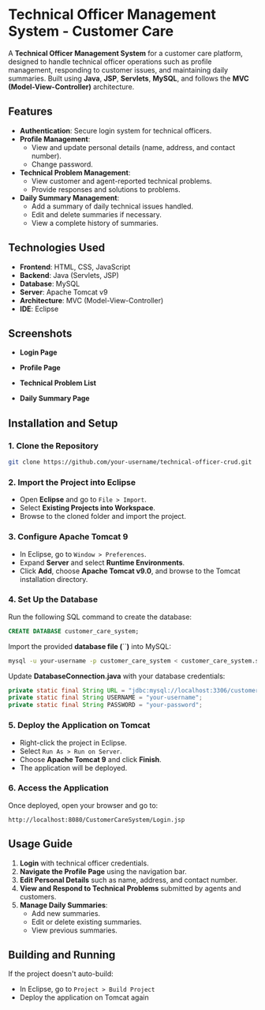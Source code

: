 # Technical Officer Management System - Customer Care

A **Technical Officer Management System** for a customer care platform, designed to handle technical officer operations such as profile management, responding to customer issues, and maintaining daily summaries. Built using **Java**, **JSP**, **Servlets**, **MySQL**, and follows the **MVC (Model-View-Controller)** architecture.

## Features

- **Authentication**: Secure login system for technical officers.
- **Profile Management**:
  - View and update personal details (name, address, and contact number).
  - Change password.
- **Technical Problem Management**:
  - View customer and agent-reported technical problems.
  - Provide responses and solutions to problems.
- **Daily Summary Management**:
  - Add a summary of daily technical issues handled.
  - Edit and delete summaries if necessary.
  - View a complete history of summaries.

## Technologies Used

- **Frontend**: HTML, CSS, JavaScript
- **Backend**: Java (Servlets, JSP)
- **Database**: MySQL
- **Server**: Apache Tomcat v9
- **Architecture**: MVC (Model-View-Controller)
- **IDE**: Eclipse

## Screenshots

- **Login Page**



- **Profile Page**



- **Technical Problem List**



- **Daily Summary Page**



## Installation and Setup

### 1. Clone the Repository

```bash
git clone https://github.com/your-username/technical-officer-crud.git
```

### 2. Import the Project into Eclipse

- Open **Eclipse** and go to `File > Import`.
- Select **Existing Projects into Workspace**.
- Browse to the cloned folder and import the project.

### 3. Configure Apache Tomcat 9

- In Eclipse, go to `Window > Preferences`.
- Expand **Server** and select **Runtime Environments**.
- Click **Add**, choose **Apache Tomcat v9.0**, and browse to the Tomcat installation directory.

### 4. Set Up the Database

Run the following SQL command to create the database:

```sql
CREATE DATABASE customer_care_system;
```

Import the provided **database file (**``**)** into MySQL:

```bash
mysql -u your-username -p customer_care_system < customer_care_system.sql
```

Update **DatabaseConnection.java** with your database credentials:

```java
private static final String URL = "jdbc:mysql://localhost:3306/customer_care_system";
private static final String USERNAME = "your-username";
private static final String PASSWORD = "your-password";
```

### 5. Deploy the Application on Tomcat

- Right-click the project in Eclipse.
- Select `Run As > Run on Server`.
- Choose **Apache Tomcat 9** and click **Finish**.
- The application will be deployed.

### 6. Access the Application

Once deployed, open your browser and go to:

```
http://localhost:8080/CustomerCareSystem/Login.jsp
```

## Usage Guide

1. **Login** with technical officer credentials.
2. **Navigate the Profile Page** using the navigation bar.
3. **Edit Personal Details** such as name, address, and contact number.
4. **View and Respond to Technical Problems** submitted by agents and customers.
5. **Manage Daily Summaries**:
   - Add new summaries.
   - Edit or delete existing summaries.
   - View previous summaries.

## Building and Running

If the project doesn't auto-build:

- In Eclipse, go to `Project > Build Project`
- Deploy the application on Tomcat again


